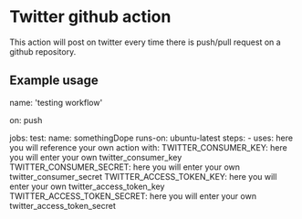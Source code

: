 # Twitter github action

This action will post on twitter every time there is push/pull request on a github repository.

## Example usage

name: 'testing workflow'

on: push
  
jobs:
  test:
    name: somethingDope
    runs-on: ubuntu-latest
    steps:
      - uses: here you will reference your own action
        with:
            TWITTER_CONSUMER_KEY: here you will enter your own twitter_consumer_key
            TWITTER_CONSUMER_SECRET: here you will enter your own twitter_consumer_secret
            TWITTER_ACCESS_TOKEN_KEY: here you will enter your own twitter_access_token_key
            TWITTER_ACCESS_TOKEN_SECRET: here you will enter your own twitter_access_token_secret
